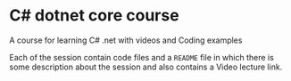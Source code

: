 # C# dotnet core course
A course for learning C# .net with videos and Coding examples

Each of the session contain code files and a `README` file in which there is some description about the session and also contains a Video lecture link.
